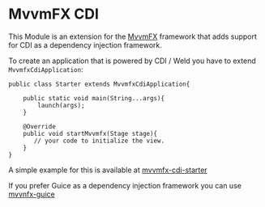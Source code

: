 # MvvmFX CDI

This Module is an extension for the [MvvmFX](https://github.com/sialcasa/mvvmFX) framework that adds support for CDI as a dependency injection framework.

To create an application that is powered by CDI / Weld you have to extend `MvvmfxCdiApplication`:

    public class Starter extends MvvmfxCdiApplication{

    	public static void main(String...args){
            launch(args);
    	}

        @Override
        public void startMvvmfx(Stage stage){
           // your code to initialize the view.
        }
    }

A simple example for this is available at [mvvmfx-cdi-starter](/examples/mvvmfx-cdi-starter)

If you prefer Guice as a dependency injection framework you can use [mvvnfx-guice](/mvvmfx-parent/mvvmfx-guice)